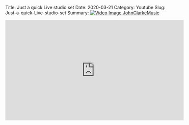 Title: Just a quick Live studio set
Date: 2020-03-21
Category: Youtube
Slug: Just-a-quick-Live-studio-set
Summary: <a href="/Just-a-quick-Live-studio-set.html/"><img src="https://i.ytimg.com/vi/f4WntY67-_U/hqdefault.jpg" alt="Video Image JohnClarkeMusic"></a>

<iframe width="560" height="315" src="https://www.youtube.com/embed/f4WntY67-_U" title="YouTube video player" frameborder="0" allow="accelerometer; autoplay; clipboard-write; encrypted-media; gyroscope; picture-in-picture" allowfullscreen></iframe>

